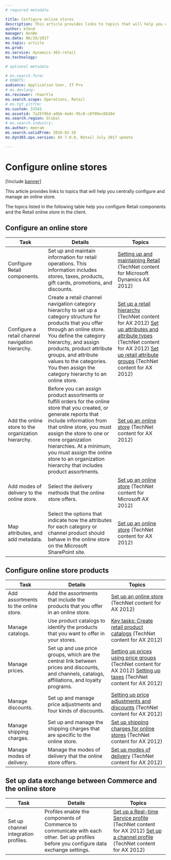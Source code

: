 ```yaml
---
# required metadata

title: Configure online stores
description: This article provides links to topics that will help you centrally configure and manage an online store.
author: kfend
manager: AnnBe
ms.date: 06/20/2017
ms.topic: article
ms.prod: 
ms.service: dynamics-365-retail
ms.technology: 

# optional metadata

# ms.search.form: 
# ROBOTS: 
audience: Application User, IT Pro
# ms.devlang: 
ms.reviewer: rhaertle
ms.search.scope: Operations, Retail
# ms.tgt_pltfrm: 
ms.custom: 31541
ms.assetid: 7a25f9b4-a0bb-4e8c-95c0-c0799ec0620d
ms.search.region: Global
# ms.search.industry: 
ms.author: meeram
ms.search.validFrom: 2016-02-28
ms.dyn365.ops.version: AX 7.0.0, Retail July 2017 update

---
```


# Configure online stores

[!include [banner](../includes/banner.md)]

This article provides links to topics that will help you centrally configure and manage an online store.

The topics listed in the following table help you configure Retail components and the Retail online store in the client.

## Configure an online store

| Task                                                | Details                                                                                                                                                                                                                                                                                                                                                   | Topics                                                                                                                                                                                                                                                                                                                                                                                                                                   |
|-----------------------------------------------------|-----------------------------------------------------------------------------------------------------------------------------------------------------------------------------------------------------------------------------------------------------------------------------------------------------------------------------------------------------------|------------------------------------------------------------------------------------------------------------------------------------------------------------------------------------------------------------------------------------------------------------------------------------------------------------------------------------------------------------------------------------------------------------------------------------------|
| Configure Retail components.                        | Set up and maintain information for retail operations. This information includes stores, taxes, products, gift cards, promotions, and discounts.                                                                                                                                                                                                          | [Setting up and maintaining Retail](https://technet.microsoft.com/library/hh597201.aspx) (TechNet content for Microsoft Dynamics AX 2012)                                                                                                                                                                                                                                                                                          |
| Configure a retail channel navigation hierarchy.    | Create a retail channel navigation category hierarchy to set up a category structure for products that you offer through an online store. You define the category hierarchy, and assign products, product attribute groups, and attribute values to the categories. You then assign the category hierarchy to an online store.                            | [Set up a retail hierarchy](https://technet.microsoft.com/library/hh580593.aspx) (TechNet content for AX 2012) [Set up attributes and attribute types](https://technet.microsoft.com/library/hh227548.aspx) (TechNet content for AX 2012) [Set up retail attribute groups](https://technet.microsoft.com/library/jj728713.aspx) (TechNet content for AX 2012) |
| Add the online store to the organization hierarchy. | Before you can assign product assortments or fulfill orders for the online store that you created, or generate reports that include information from that online store, you must assign the store to one or more organization hierarchies. At a minimum, you must assign the online store to an organization hierarchy that includes product assortments. | [Set up an online store](https://technet.microsoft.com/library/jj682095.aspx) (TechNet content for AX 2012)                                                                                                                                                                                                                                                                                                     |
| Add modes of delivery to the online store.          | Select the delivery methods that the online store offers.                                                                                                                                                                                                                                                                                                 | [Set up an online store](https://technet.microsoft.com/library/jj682095.aspx) (TechNet content for Microsoft AX 2012)                                                                                                                                                                                                                                                                                                     |
| Map attributes, and add metadata.                   | Select the options that indicate how the attributes for each category or channel product should behave in the online store on the Microsoft SharePoint site.                                                                                                                                                                                              | [Set up an online store](https://technet.microsoft.com/library/jj682095.aspx) (TechNet content for AX 2012)                                                                                                                                                                                                                                                                                                     |

## Configure online store products

| Task                                 | Details                                                                                                                                           | Topics                                                                                                                                                                                                                                                                            |
|--------------------------------------|---------------------------------------------------------------------------------------------------------------------------------------------------|-----------------------------------------------------------------------------------------------------------------------------------------------------------------------------------------------------------------------------------------------------------------------------------|
| Add assortments to the online store. | Add the assortments that include the products that you offer in an online store.                                                                  | [Set up an online store](https://technet.microsoft.com/library/jj682095.aspx) (TechNet content for AX 2012)                                                                                                                                              |
| Manage catalogs.                     | Use product catalogs to identify the products that you want to offer in your stores.                                                              | [Key tasks: Create retail product catalogs](https://technet.microsoft.com/library/jj728712.aspx) (TechNet content for AX 2012)                                                                                                                           |
| Manage prices.                       | Set up and use price groups, which are the central link between prices and discounts, and channels, catalogs, affiliations, and loyalty programs. | [Setting up prices using price groups](https://technet.microsoft.com/library/hh597169.aspx) (TechNet content for AX 2012) [Setting up taxes](https://technet.microsoft.com/library/hh580571.aspx) (TechNet content for AX 2012) |
| Manage discounts.                    | Set up and manage price adjustments and four kinds of discounts.                                                                                  | [Setting up price adjustments and discounts](https://technet.microsoft.com/library/hh597114.aspx) (TechNet content for AX 2012)                                                                                                                          |
| Manage shipping charges.             | Set up and manage the shipping charges that are specific to the online store.                                                                     | [Set up shipping charges for online stores](https://technet.microsoft.com/library/jj728714.aspx) (TechNet content for AX 2012)                                                                                                                           |
| Manage modes of delivery.            | Manage the modes of delivery that the online store offers.                                                                                        | [Set up modes of delivery](https://technet.microsoft.com/library/jj728719.aspx) (TechNet content for AX 2012)                                                                                                                                            |

## Set up data exchange between Commerce and the online store

| Task                                 | Details                                                                                                                               | Topics                                                                                                                                                                                                                                                                                  |
|--------------------------------------|---------------------------------------------------------------------------------------------------------------------------------------|-----------------------------------------------------------------------------------------------------------------------------------------------------------------------------------------------------------------------------------------------------------------------------------------|
| Set up channel integration profiles. | Profiles enable the components of Commerce to communicate with each other. Set up profiles before you configure data exchange settings. | [Set up a Real-time Service profile](https://technet.microsoft.com/library/hh580631.aspx) (TechNet content for AX 2012) [Set up a channel profile](https://technet.microsoft.com/library/jj677402.aspx) (TechNet content for AX 2012) |





